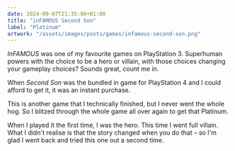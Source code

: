 ```yaml
---
date: 2024-09-07T21:35:00+01:00
title: "inFAMOUS Second Son"
label: "Platinum"
artwork: "/assets/images/posts/games/infamous-second-son.png"
---
```


*InFAMOUS* was one of my favourite games on PlayStation 3. Superhuman powers with the choice to be a hero or villain, with those choices changing your gameplay choices? Sounds great, count me in.

When *Second Son* was the bundled in game for PlayStation 4 and I could afford to get it, it was an instant purchase.

This is another game that I technically finished, but I never went the whole hog. So I blitzed through the whole game all over again to get that Platinum.

When I played it the first time, I was the hero. This time I went full villain. What I didn't realise is that the story changed when you do that – so I'm glad I went back and tried this one out a second time.